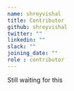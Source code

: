 ```yaml
---
name: shreyvishal
title: Contributor
github: shreyvishal
twitter: ""
linkedin: ""
slack: ""
joining_date: ""
role : contributor
---
```


Still waiting for this
